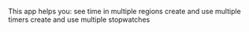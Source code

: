 This app helps you:
see time in multiple regions
create and use multiple timers
create and use multiple stopwatches
